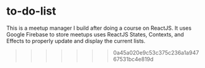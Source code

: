 # to-do-list
This is a meetup manager I build after doing a course on ReactJS. It uses Google Firebase to store meetups uses ReactJS States, Contexts, and Effects to properly update and display the current lists.
>>>>>>> 0a45a020e9c53c375c236a1a94767531bc4e819d
